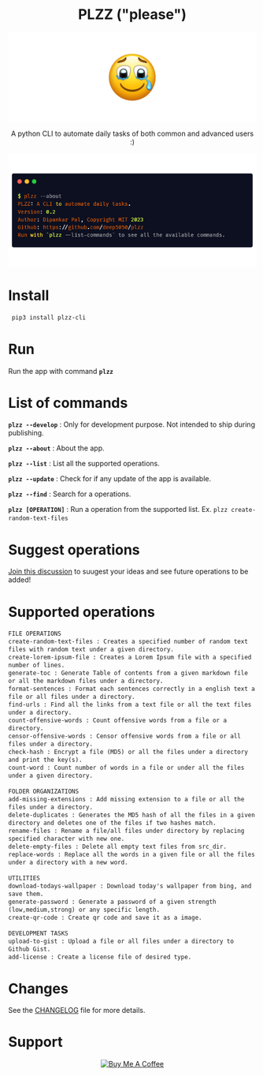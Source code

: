  <div align=center>
<h1 align=center> PLZZ ("please")</h1>

<img align=center src="logo.jpg" alt="logo">

<p align=center> A python CLI to automate daily tasks of both common and advanced users :) </p>

<img align=center src="about.png" alt="about.png" />
</div>


# Install

```bash
 pip3 install plzz-cli
 ```

# Run

Run the app with command **`plzz`**


# List of commands

**`plzz --develop`** : Only for development purpose. Not intended to ship during publishing.

**`plzz --about`** : About the app.

**`plzz --list`** : List all the supported operations.

**`plzz --update`** : Check for if any update of the app is available.

**`plzz --find`** : Search for a operations.

**`plzz [OPERATION]`** : Run a operation from the supported list. Ex. `plzz create-random-text-files`

# Suggest operations

[Join this discussion](https://github.com/deep5050/plzz/discussions/4) to suugest your ideas and see future operations to be added!

# Supported operations

```
FILE OPERATIONS
create-random-text-files : Creates a specified number of random text files with random text under a given directory.
create-lorem-ipsum-file : Creates a Lorem Ipsum file with a specified number of lines.
generate-toc : Generate Table of contents from a given markdown file or all the markdown files under a directory.
format-sentences : Format each sentences correctly in a english text a file or all files under a directory.
find-urls : Find all the links from a text file or all the text files under a directory.
count-offensive-words : Count offensive words from a file or a directory.
censor-offensive-words : Censor offensive words from a file or all files under a directory.
check-hash : Encrypt a file (MD5) or all the files under a directory and print the key(s).
count-word : Count number of words in a file or under all the files under a given directory.

FOLDER ORGANIZATIONS
add-missing-extensions : Add missing extension to a file or all the files under a directory.
delete-duplicates : Generates the MD5 hash of all the files in a given directory and deletes one of the files if two hashes match.
rename-files : Rename a file/all files under directory by replacing specified character with new one.
delete-empty-files : Delete all empty text files from src_dir.
replace-words : Replace all the words in a given file or all the files under a directory with a new word.

UTILITIES
download-todays-wallpaper : Download today's wallpaper from bing, and save them.
generate-password : Generate a password of a given strength (low,medium,strong) or any specific length.
create-qr-code : Create qr code and save it as a image.

DEVELOPMENT TASKS
upload-to-gist : Upload a file or all files under a directory to Github Gist.
add-license : Create a license file of desired type.

```

# Changes

See the [CHANGELOG](CHANGELOG) file for more details.


# Support

<p align=center><a href="https://www.buymeacoffee.com/deep5050" target="_blank"><img src="https://cdn.buymeacoffee.com/buttons/v2/default-yellow.png" alt="Buy Me A Coffee" style="height: 40px !important;width: 117px !important;" ></a></p>
